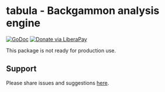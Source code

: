 # tabula - Backgammon analysis engine
[![GoDoc](https://code.rocket9labs.com/tslocum/godoc-static/raw/branch/master/badge.svg)](https://docs.rocket9labs.com/code.rocket9labs.com/tslocum/tabula)
[![Donate via LiberaPay](https://img.shields.io/liberapay/receives/rocket9labs.com.svg?logo=liberapay)](https://liberapay.com/rocket9labs.com)

This package is not ready for production use.

## Support

Please share issues and suggestions [here](https://code.rocket9labs.com/tslocum/tabula/issues).
